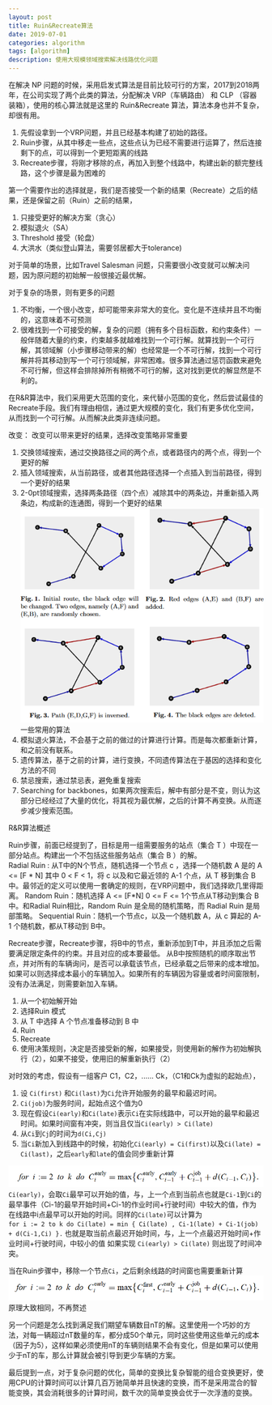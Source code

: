 ```yaml
---
layout: post
title: Ruin&Recreate算法
date: 2019-07-01
categories: algorithm
tags: [algorithm]
description: 使用大规模领域搜索解决线路优化问题
---
```


在解决 NP 问题的时候，采用启发式算法是目前比较可行的方案，2017到2018两年，在公司实现了两个此类的算法，分配解决 VRP（车辆路由） 和 CLP
（容器装箱），使用的核心算法就是这里的 Ruin&Recreate 算法，算法本身也并不复杂，却很有用。


1. 先假设拿到一个VRP问题，并且已经基本构建了初始的路径。
2. Ruin步骤，从其中移走一些点，这些点认为已经不需要进行运算了，然后连接剩下的点，可以得到一个更短距离的线路
3. Recreate步骤，将刚才移除的点，再加入到整个线路中，构建出新的额完整线路，这个步骤是最为困难的

第一个需要作出的选择就是，我们是否接受一个新的结果（Recreate）之后的结果，还是保留之前（Ruin）之前的结果，
1. 只接受更好的解决方案（贪心）
2. 模拟退火（SA）
3. Threshold 接受（轮盘）
4. 大洪水（类似登山算法，需要邻居都大于tolerance)

对于简单的场景，比如Travel Salesman 问题，只需要很小改变就可以解决问题，因为原问题的初始解一般很接近最优解。

对于复杂的场景，则有更多的问题

1. 不均衡，一个很小改变，却可能带来非常大的变化。变化是不连续并且不均衡的，这意味着不可预测
2. 很难找到一个可接受的解，复杂的问题（拥有多个目标函数，和约束条件）一般伴随着大量的约束，约束越多就越难找到一个可行解。就算找到一个可行解，其领域解（小步骤移动带来的解）也经常是一个不可行解，找到一个可行解并将其移动到写一个可行领域解，非常困难。很多算法通过惩罚函数来避免不可行解，但这样会排除掉所有稍微不可行的解，这对找到更优的解显然是不利的。

在R&R算法中，我们采用更大范围的变化，来代替小范围的变化，然后尝试最佳的Recreate手段。我们有理由相信，通过更大规模的变化，我们有更多优化空间，从而找到一个可行解。从而解决此类非连续问题。

改变：
改变可以带来更好的结果，选择改变策略非常重要
1. 交换领域搜索，通过交换路径之间的两个点，或者路径内的两个点，得到一个更好的解
2. 插入领域搜索，从当前路径，或者其他路径选择一个点插入到当前路径，得到一个更好的结果
3. 2-0pt领域搜索，选择两条路径（四个点）减除其中的两条边，并重新插入两条边，构成新的连通图，得到一个更好的结果  
![2opt](/postsimg/alns/2opt-1524707755-18238.png)  
一些常用的算法
1. 模拟退火算法，不会基于之前的做过的计算进行计算。而是每次都重新计算，和之前没有联系。
2. 遗传算法，基于之前的计算，进行变换，不同遗传算法在于基因的选择和变化方法的不同
3. 禁忌搜索，通过禁忌表，避免重复搜索
4. Searching for backbones，如果两次搜索后，解中有部分是不变，则认为这部分已经经过了大量的优化，将其视为最优解，之后的计算不再变换。从而逐步减少搜索范围。  

R&R算法概述

Ruin步骤，前面已经提到了，目标是用一组需要服务的站点（集合 T ）中现在一部分站点。构建出一个不包括这些服务站点（集合 B ）的解。  
Radial Ruin : 从T中的N个节点，随机选择一个节点 c ，选择一个随机数 A 是的 A <= [F * N] 其中 0 < F < 1，将 c 以及和它最近领的 A-1 个点，从 T 移到集合 B中。最邻近的定义可以使用一套确定的规则，在VRP问题中，我们选择欧几里得距离。
Random Ruin：随机选择 A <= [F*N] 0 <= F <= 1个节点从T移动到集合 B中。和Radial Ruin相比，Random Ruin 是全局的随机策略，而 Radial Ruin 是局部策略。
Sequential Ruin：随机一个节点c，以及一个随机数 A，从 c 算起的 A-1 个随机数，都从T移动到 B中。

Recreate步骤，Recreate步骤，将B中的节点，重新添加到T中，并且添加之后需要满足限定条件的约束。并且对应的成本要最低。
从B中按照随机的顺序取出节点，并对所有的车辆询问，是否可以承载该节点，已经承载之后带来的成本增加。如果可以则选择成本最小的车辆加入。如果所有的车辆因为容量或者时间窗限制，没有办法满足，则需要新加入车辆。

1. 从一个初始解开始
2. 选择Ruin 模式
3. 从 T 中选择 A 个节点准备移动到 B 中
4. Ruin
5. Recreate
6. 使用决策规则，决定是否接受新的解，如果接受，则使用新的解作为初始解执行（2），如果不接受，使用旧的解重新执行（2）

对时效的考虑，假设有一组客户 C1，C2，...... Ck，（C1和Ck为虚拟的起始点），
1. 设 `Ci(first)` 和`Ci(last)`为`Ci`允许开始服务的最早和最迟时间。
2. `Ci(job)`为服务时间，起始点这个值为0
3. 现在假设`Ci(early)`和`Ci(late)`表示`Ci`在实际线路中，可以开始的最早和最迟时间。如果时间窗有冲突，则当且仅当`Ci(early) > Ci(late)`
4. 从`Ci`到`Cj`的时间为`d(Ci,Cj)`
5. 当`Ci`新加入到线路中的时候，初始化`Ci(early) = Ci(first)`以及`Ci(late) = Ci(last)`，之后`early`和`late`的值会同步重新计算

![timeinterval](/postsimg/alns/timeinterv-1524724221-6014.png)  
`Ci(early)`，会取`Ci`最早可以开始的值，与，上一个点到当前点也就是`Ci-1`到`Ci`的最早事件（Ci-1的最早开始时间+Ci-1的作业时间+行驶时间）中较大的值，作为在线路中i点最早可以开始的时间。同样的`Ci(late)`可以计算为  
`for i := 2 to k do Ci(late) = min { Ci(late) , Ci-1(late) + Ci-1(job) + d(Ci-1,Ci) }.`
也就是取当前点最迟开始时间，与，上一个点最迟开始时间+作业时间+行驶时间，中较小的值
如果实现 `Ci(early) > Ci(late)` 则出现了时间冲突。

当在Ruin步骤中，移除一个节点`Ci`，之后剩余线路的时间窗也需要重新计算  
![timeinterval](/postsimg/alns/timeinterv-1524725190-25002.png)  
原理大致相同，不再赘述

另一个问题是怎么找到满足我们期望车辆数目nT的解。这里使用一个巧妙的方法，对每一辆超过nT数量的车，都分成50个单元，同时这些使用这些单元的成本（因子为5），这样如果必须使用nT的车辆则结果不会有变化，但是如果可以使用少于nT的车，那么计算就会被引导到更少车辆的方案。

最后提到一点，对于复杂问题的优化，简单的变换比复杂智能的组合变换更好，使用CPU的计算时间可以计算几百万驰简单并且快速的变换，而不是采用混合的智能变换，其会消耗很多的计算时间，数千次的简单变换会优于一次浮渣的变换。
